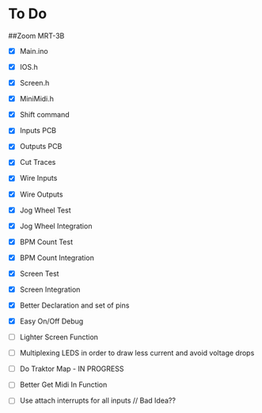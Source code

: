 # To Do 
##Zoom MRT-3B

- [x] Main.ino
- [x] IOS.h
- [x] Screen.h
- [x] MiniMidi.h

- [x] Shift command
- [x] Inputs PCB
- [x] Outputs PCB
- [x] Cut Traces
- [x] Wire Inputs
- [x] Wire Outputs
- [x] Jog Wheel Test
- [x] Jog Wheel Integration
- [x] BPM Count Test
- [x] BPM Count Integration
- [x] Screen Test
- [x] Screen Integration
- [x] Better Declaration and set of pins
- [x] Easy On/Off Debug


- [ ] Lighter Screen Function
- [ ] Multiplexing LEDS in order to draw less current and avoid voltage drops
- [ ] Do Traktor Map - IN PROGRESS


- [ ] Better Get Midi In Function

- [ ] Use attach interrupts for all inputs // Bad Idea??
